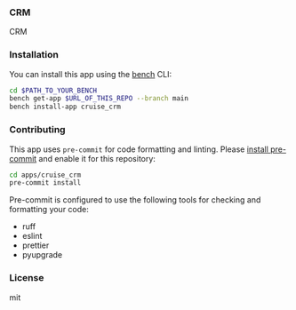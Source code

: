 ### CRM

CRM

### Installation

You can install this app using the [bench](https://github.com/frappe/bench) CLI:

```bash
cd $PATH_TO_YOUR_BENCH
bench get-app $URL_OF_THIS_REPO --branch main
bench install-app cruise_crm
```

### Contributing

This app uses `pre-commit` for code formatting and linting. Please [install pre-commit](https://pre-commit.com/#installation) and enable it for this repository:

```bash
cd apps/cruise_crm
pre-commit install
```

Pre-commit is configured to use the following tools for checking and formatting your code:

- ruff
- eslint
- prettier
- pyupgrade

### License

mit
